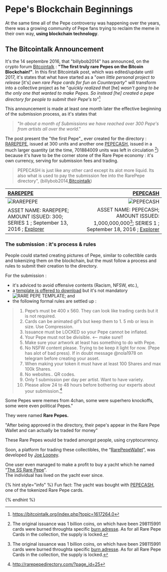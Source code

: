 # Pepe's Blockchain Beginnings

At the same time all of the Pepe controversy was happening over the years, there was a growing community of Pepe fans trying to reclaim the meme in their own way, **using blockchain technology**.

## The Bitcointalk Announcement

It's the 14 septembre 2016, that "billybob2014" has announced, on the crypto forum [Bitcointalk](https://bitcointalk.org/index.php?topic=1617264.0) : **"The first truly rare Pepes on the Bitcoin Blockchain!"**. In this first Bitcointalk post, which was edited/update until 2017, it's states that what have started as a "_own little personal project to release_ [it's] _own rare Pepe cards for fun on Counterparty_" will transform into a collective project as he "_quickly realized that_ [he] _wasn't going to be the only one that wanted to make Pepes. So instead _[he]_ created a pepe directory for people to submit their Pepe's to_"[^1] 

This announcement is made at least one month later the effective beginning of the submission process, as it's states that
> "_In about a month of Submissions we have reached over 300 Pepe's from artists all over the world_."

The post present the "the first Pepe"_  ever created for the directory : [RAREPEPE](http://rarepepedirectory.com/?p=10), issued at 300 units and another one [PEPECASH](http://rarepepedirectory.com/?p=65), issued in a much larger quantity (at the time, 701884009 units was left in circulation [^2]) because it's have to be the corner stone of the Rare Pepe economy : it's own currency, serving for submission fees and trading. 
> PEPECASH is just like any other card except its alot more liquid. Its also what is used to pay the submission fee into the RarePepe directory", (billybob2014,[Bitcointalk](https://bitcointalk.org/index.php?topic=1617264.0))

| [RAREPEPE](http://rarepepedirectory.com/?p=10)  | [PEPECASH](http://rarepepedirectory.com/?p=65) |
| :--------------- |-----:|
| ![RAREPEPE](../.gitbook/assets/RAREPEPE.png)  | ![PEPECASH](http://rarepepedirectory.com/wp-content/uploads/2016/09/pepecash3.jpg)  |
| ASSET NAME: RAREPEPE; AMOUNT ISSUED: 300; SERIES 1 ; September 13, 2016 ; [Explorer](https://xchain.io/asset/RAREPEPE) | ASSET NAME: PEPECASH; AMOUNT ISSUED: 1,000,000,000[^2]; SERIES 1 ; September 18, 2016 ; [Explorer](https://xchain.io/asset/PEPECASH) |

### The submission : it's process & rules 

People could started creating pictures of Pepe, similar to collectible cards and tokenizing them on the blockchain, but the must follow a process and rules to submit their creation to the directory. 

For the submission : 
* it's adviced to avoid offensive contents (Racism, NFSW, etc.), 
* a [template is offered to download](http://rarepepedirectory.com/wp-content/uploads/2016/09/magic-template.jpg) but it's not mandatory  
![RARE PEPE TEMPLATE](http://rarepepedirectory.com/wp-content/uploads/2016/09/magic-template.jpg); and 
* the following formal rules are settled up :
> 1) Pepe’s must be 400 x 560.   They can look like trading cards but it is not required.
> 2) Cards can be animated gif’s but keep them to 1. 5 mb or less in size.   Use Compression.
> 2) Issuance must be LOCKED  so your Pepe cannot be inflated.
> 3) Your Pepe must not be divisible. <— make sure!!
>4) Make sure your artwork at least has something to do with Pepe.
> 5) No NSFW content please.  Trying to be keep it light for now. (Pepe has alot of bad press).  If in doubt message @nola1978 on telegram before creating your asset.
> 6) When making your token it must have at least 100 Shares and max 100k Shares.
> 7) No websites.. QR codes.
> 8) Only 1 submission per day per artist.  Want to have variety.
> 9) Please allow 24 to 48 hours before bothering our experts about your submission.[^3]


Some Pepes were memes from 4chan, some were superhero knockoffs, some were even political Pepes."

They were named **Rare Pepes.**

"After being approved in the directory, their pepe's appear in the Rare Pepe Wallet and can actually be traded for money"

These Rare Pepes would be traded amongst people, using cryptocurrency.

Soon, a platform for trading these collectibles, the “[RarePepeWallet](https://rarepepewallet.com/)”, was developed by [Joe Looney](https://twitter.com/wasthatawolf).

One user even managed to make a profit to buy a yacht which he named “[The SS Rare Pepe](https://www.vice.com/en/article/yw5axg/pepecash-millionaire-yacht-cryptocurrency-rare-pepes)”.\
The individual has lived on the yacht ever since.

{% hint style="info" %}
Fun fact: The yacht was bought with [PEPECASH](https://pepe.wtf/asset/PEPECASH), one of the tokenized Rare Pepe cards.

[^1]: https://bitcointalk.org/index.php?topic=1617264.0

[^2]:The original issuance was 1 billion coins, on which have been 298115991 cards were burned throughta specific [burn adresse](http://blockscan.com/address?q=1BurnPepexxxxxxxxxxxxxxxxxxxAK33R). As for all Rare Pepe Cards in the collection, the supply is locked.

[^3]: http://rarepepedirectory.com/?page_id=25


{% endhint %}
